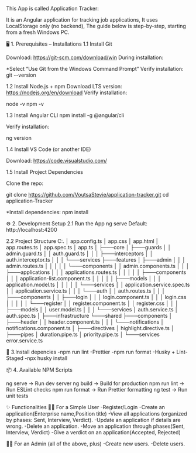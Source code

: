 This App is called Application Tracker:

It is an Angular application for tracking job applications,
It uses LocalStorage only (no backend),
The guide below is step-by-step, starting from a fresh Windows PC.

🖥️ 1. Prerequisites – Installations
1.1 Install Git

Download: https://git-scm.com/download/win
During installation:

*Select “Use Git from the Windows Command Prompt”
Verify installation:
git --version

1.2 Install Node.js + npm
Download LTS version: https://nodejs.org/en/download
Verify installation:

node -v
npm -v

1.3 Install Angular CLI
npm install -g @angular/cli

Verify installation:

ng version

1.4 Install VS Code (or another IDE)

Download: https://code.visualstudio.com/

1.5 Install Project Dependencies

Clone the repo:

git clone https://github.com/VoutsaStevie/application-tracker.git
cd application-Tracker

*Install dependencies:
npm install

⚙️ 2. Development Setup
2.1 Run the App
ng serve
Default: http://localhost:4200

2.2 Project Structure
C:.
│   app.config.ts
│   app.css
│   app.html
│   app.routes.ts
│   app.spec.ts
│   app.ts
│
├───core
│   ├───guards
│   │       admin.guard.ts
│   │       auth.guard.ts
│   │
│   ├───interceptors
│   │       auth.interceptor.ts
│   │
│   └───services
├───features
│   ├───admin
│   │   │   admin.routes.ts
│   │   │
│   │   └───components
│   │           admin.components.ts
│   │
│   ├───applications
│   │   │   applications.routes.ts
│   │   │
│   │   ├───components
│   │   │       application-list.component.ts
│   │   │
│   │   ├───models
│   │   │       application.model.ts
│   │   │
│   │   └───services
│   │           application.service.spec.ts
│   │           application.service.ts
│   │
│   └───auth
│       │   auth.routes.ts
│       │
│       ├───components
│       │   ├───login
│       │   │       login.component.ts
│       │   │       login.css
│       │   │
│       │   └───register
│       │           register.component.ts
│       │           register.css
│       │
│       ├───models
│       │       user.model.ts
│       │
│       └───services
│               auth.service.ts
│               auth.spec.ts
│
├───infrastructure
└───shared
    ├───components
    │   ├───header
    │   │       header.component.ts
    │   │
    │   └───notifications
    │           notifications.component.ts
    │
    ├───directives
    │       highlight.directive.ts
    │
    ├───pipes
    │       duration.pipe.ts
    │       priority.pipe.ts
    │
    └───services
            error.service.ts

🧹 3.Install depencies
-npm run lint
-Prettier
-npm run format
-Husky + Lint-Staged
-npx husky install

📦 4. Available NPM Scripts

ng serve → Run dev server
ng build → Build for production
npm run lint → Run ESLint checks
npm run format → Run Prettier formatting
ng test → Run unit tests

✨ Functionalities
👩‍💻 For a Simple User
-Register/Login
-Create an application(Enterprise name,Position title)
-View all applications (organized by phases: Sent, Interview, Verdict).
-Update an application if details are wrong.
-Delete an application.
-Move an application through phases(Sent, Interview, Verdict)
-Give a verdict on an application(Accepted, Rejected)

👨‍💼 For an Admin (all of the above, plus)
-Create new users.
-Delete users.
